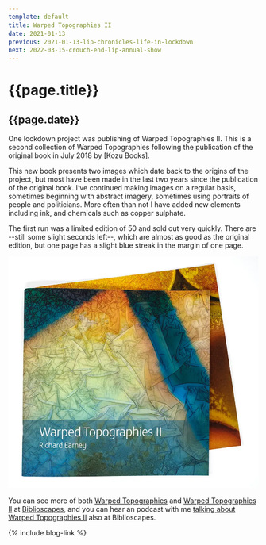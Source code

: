 ```yaml
---
template: default
title: Warped Topographies II
date: 2021-01-13
previous: 2021-01-13-lip-chronicles-life-in-lockdown
next: 2022-03-15-crouch-end-lip-annual-show
---
```


# {{page.title}}

## {{page.date}}

One lockdown project was publishing of Warped Topographies II. This is a second collection of Warped Topographies following the publication of the original book in July 2018 by [Kozu Books].

This new book presents two images which date back to the origins of the project, but most have been made in the last two years since the publication of the original book. I’ve continued making images on a regular basis, sometimes beginning with abstract imagery, sometimes using portraits of people and politicians. More often than not I have added new elements including ink, and chemicals such as copper sulphate.

The first run was a limited edition of 50 and sold out very quickly. There are --still some slight seconds left--, which are almost as good as the original edition, but one page has a slight blue streak in the margin of one page.

![Warped Topographies II](../books/warped-topographies-ii-02.webp "Warped Topographies II")

You can see more of both [Warped Topographies](https://biblioscapes.com/library/warped-topographies) and [Warped Topographies II](https://biblioscapes.com/library/warped-topographies-ii) at [Biblioscapes](https://biblioscapes.com/), and you can hear an podcast with me [talking about Warped Topographies II](https://biblioscapes.com/in-discussion/richard-earney) also at Biblioscapes.

{% include blog-link %}